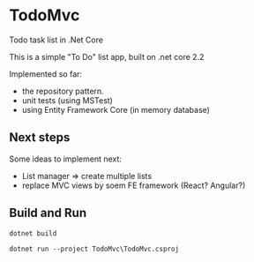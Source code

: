 # TodoMvc
Todo task list in .Net Core

This is a simple "To Do" list app, built on .net core 2.2

Implemented so far:

- the repository pattern.
- unit tests (using MSTest)
- using Entity Framework Core (in memory database)


## Next steps

Some ideas to implement next:

- List manager => create multiple lists
- replace MVC views by soem FE framework (React? Angular?)

## Build and Run

```
dotnet build

dotnet run --project TodoMvc\TodoMvc.csproj
```